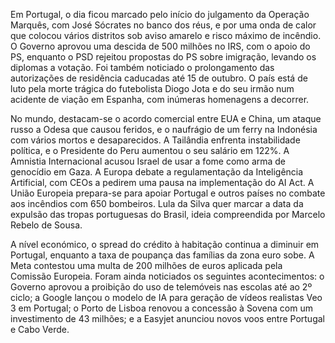 Em Portugal, o dia ficou marcado pelo início do julgamento da Operação Marquês, com José Sócrates no banco dos réus, e por uma onda de calor que colocou vários distritos sob aviso amarelo e risco máximo de incêndio. O Governo aprovou uma descida de 500 milhões no IRS, com o apoio do PS, enquanto o PSD rejeitou propostas do PS sobre imigração, levando os diplomas a votação. Foi também noticiado o prolongamento das autorizações de residência caducadas até 15 de outubro. O país está de luto pela morte trágica do futebolista Diogo Jota e do seu irmão num acidente de viação em Espanha, com inúmeras homenagens a decorrer.

No mundo, destacam-se o acordo comercial entre EUA e China, um ataque russo a Odesa que causou feridos, e o naufrágio de um ferry na Indonésia com vários mortos e desaparecidos. A Tailândia enfrenta instabilidade política, e o Presidente do Peru aumentou o seu salário em 122%. A Amnistia Internacional acusou Israel de usar a fome como arma de genocídio em Gaza. A Europa debate a regulamentação da Inteligência Artificial, com CEOs a pedirem uma pausa na implementação do AI Act. A União Europeia prepara-se para apoiar Portugal e outros países no combate aos incêndios com 650 bombeiros. Lula da Silva quer marcar a data da expulsão das tropas portuguesas do Brasil, ideia compreendida por Marcelo Rebelo de Sousa.

A nível económico, o spread do crédito à habitação continua a diminuir em Portugal, enquanto a taxa de poupança das famílias da zona euro sobe. A Meta contestou uma multa de 200 milhões de euros aplicada pela Comissão Europeia.
Foram ainda noticiados os seguintes acontecimentos: o Governo aprovou a proibição do uso de telemóveis nas escolas até ao 2º ciclo; a Google lançou o modelo de IA para geração de vídeos realistas Veo 3 em Portugal; o Porto de Lisboa renovou a concessão à Sovena com um investimento de 43 milhões; e a Easyjet anunciou novos voos entre Portugal e Cabo Verde.
